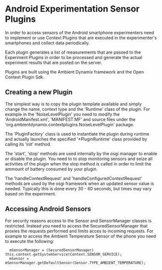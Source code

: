 # Android Experimentation Sensor Plugins

In order to access sensors of the Android smartphone experimenters need to implement or use Context Plugins that are executed in the experimenter's smartphones and collect data periodically.

Each plugin generates a list of measurements that are passed to the Experiment Plugins in order to be processed and generate the actual experiment results that are posted on the server.

Plugins are built using the Ambient Dynamix framework and the Open Context Plugin Sdk.

## Creating a new Plugin

The simplest way is to copy the plugin template available and simply change the name, context type and the 'Runtime' class of the plugin. 
For example in the 'NoiseLevelPlugin' you need to modify the 'AndroidManifest.xml', 'MANIFEST.MF' and source files under the 'org.ambientdynamix.contextplugins.NoiseLevelPlugin' package.

The 'PluginFactory' class is used to instantiate the plugin during runtime and actually launches the specified '*PluginRuntime' class provided by calling its 'init' method.

The 'start', 'stop' methods are used internally by the osgi manager to enable or disable the plugin. You need to to stop monitoring sensors and seize all activities of the plugin when the stop method is called in order to limit the ammount of battery consumed by your plugin.

The 'handleContextRequest' and 'handleConfiguredContextRequest' methods are used by the osgi framework when an updated sensor value is needed. Typically this is done every 30 - 60 seconds, but times may vary based on the experiment. 

## Accessing Android Sensors

For security reasons access to the Sensor and SensorManager classes is restricted. Instead you need to access the SecuredSensorManager that proxies the requests performed and limits acces to incoming requests. For example to access the Ambient Temperature Sensor of the phone you need to execute the following:

      mSensorManager = (SecuredSensorManager) this.context.getSystemService(Context.SENSOR_SERVICE);
      mSensor = mSensorManager.getDefaultSensor(Sensor.TYPE_AMBIENT_TEMPERATURE);
